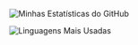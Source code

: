 
![Minhas Estatísticas do GitHub](https://github-readme-stats.vercel.app/api?username=FocaChu&show_icons=true&theme=radical)

![Linguagens Mais Usadas](https://github-readme-stats.vercel.app/api/top-langs/?username=FocaChu&layout=compact&theme=radical)
